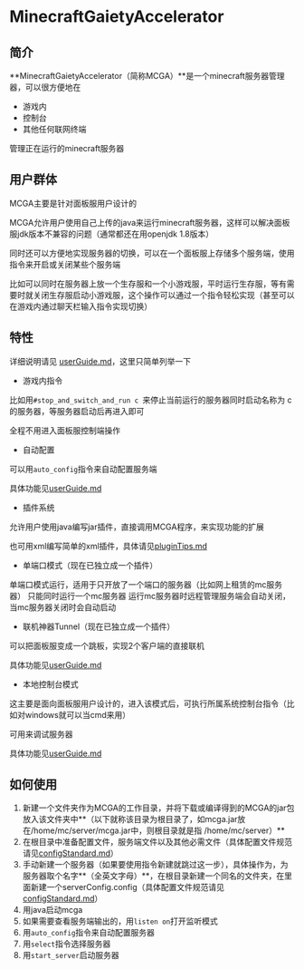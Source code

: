 # MinecraftGaietyAccelerator
## 简介

**MinecraftGaietyAccelerator（简称MCGA）**是一个minecraft服务器管理器，可以很方便地在

- 游戏内
- 控制台
- 其他任何联网终端

管理正在运行的minecraft服务器

## 用户群体

MCGA主要是针对面板服用户设计的

MCGA允许用户使用自己上传的java来运行minecraft服务器，这样可以解决面板服jdk版本不兼容的问题（通常都还在用openjdk 1.8版本）

同时还可以方便地实现服务器的切换，可以在一个面板服上存储多个服务端，使用指令来开启或关闭某些个服务端

比如可以同时在服务器上放一个生存服和一个小游戏服，平时运行生存服，等有需要时就关闭生存服启动小游戏服，这个操作可以通过一个指令轻松实现（甚至可以在游戏内通过聊天栏输入指令实现切换）

## 特性

详细说明请见 [userGuide.md](userGuide.md)，这里只简单列举一下

- 游戏内指令

比如用`#stop_and_switch_and_run c `来停止当前运行的服务器同时启动名称为 c 的服务器，等服务器启动后再进入即可

全程不用进入面板服控制端操作

- 自动配置

可以用`auto_config`指令来自动配置服务端

具体功能见[userGuide.md](userGuide.md)

- 插件系统

允许用户使用java编写jar插件，直接调用MCGA程序，来实现功能的扩展

也可用xml编写简单的xml插件，具体请见[pluginTips.md](pluginTips.md)

- 单端口模式（现在已独立成一个插件）

单端口模式运行，适用于只开放了一个端口的服务器（比如网上租赁的mc服务器）
只能同时运行一个mc服务器
运行mc服务器时远程管理服务端会自动关闭，当mc服务器关闭时会自动启动

- 联机神器Tunnel（现在已独立成一个插件）

可以把面板服变成一个跳板，实现2个客户端的直接联机

具体功能见[userGuide.md](userGuide.md)

- 本地控制台模式

这主要是面向面板服用户设计的，进入该模式后，可执行所属系统控制台指令（比如对windows就可以当cmd来用）

可用来调试服务器

具体功能见[userGuide.md](userGuide.md)

## 如何使用

1. 新建一个文件夹作为MCGA的工作目录，并将下载或编译得到的MCGA的jar包放入该文件夹中**（以下就称该目录为根目录了，如mcga.jar放在/home/mc/server/mcga.jar中，则根目录就是指 /home/mc/server）**
2. 在根目录中准备配置文件，服务端文件以及其他必需文件（具体配置文件规范请见[configStandard.md](configStandard.md)）
3. 手动新建一个服务器（如果要使用指令新建就跳过这一步），具体操作为，为服务器取个名字**（全英文字母）**，在根目录新建一个同名的文件夹，在里面新建一个serverConfig.config（具体配置文件规范请见[configStandard.md](configStandard.md)）
4. 用java启动mcga
5. 如果需要查看服务端输出的，用`listen on`打开监听模式
6. 用`auto_config`指令来自动配置服务器
7. 用`select`指令选择服务器
8. 用`start_server`启动服务器